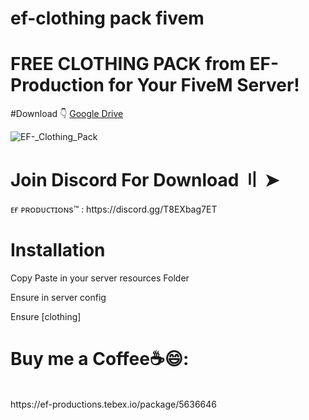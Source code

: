 # ef-clothing pack fivem
# FREE CLOTHING PACK from EF-Production for Your FiveM Server!

#Download 👇
[Google Drive](https://drive.google.com/file/d/1F6TOWuoy-BEEePCvh0OPDMsYZKLXkFZh/view?usp=sharing)

![EF-_Clothing_Pack](https://github.com/blastersuraj/EF-Clothing-Pack-FiveM/assets/104319683/db2ada4d-9348-4a34-80ae-8894dbd6abde)


<h1>Join Discord For Download 〢 ➤ </h1>
ᴇғ ᴘʀᴏᴅᴜᴄᴛɪᴏɴs™ : https://discord.gg/T8EXbag7ET

<h1> Installation </h1>
<p> Copy Paste in your server resources Folder</p>
<p>Ensure in server config </p>
<p>Ensure [clothing]</p>


<h1>Buy me a Coffee☕😄:</h1><br>
https://ef-productions.tebex.io/package/5636646<br>





